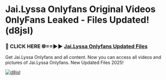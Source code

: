 # Jai.Lyssa Onlyfans Original Videos 0nlyFans Leaked - Files Updated! (d8jsl)

<h3>🔴 CLICK HERE 🌐==►► <a href="https://tinyurl.com/2m67pmp6" rel="nofollow">Jai.Lyssa Onlyfans Updated Files</a></h3>

Get Jai.Lyssa Onlyfans and all content. Now you can access all videos and pictures of Jai.Lyssa Onlyfans. New Updated Files 2025!

[![d8jsl](https://i.imgur.com/H4QAA4z.gif)](https://tinyurl.com/2m67pmp6)